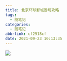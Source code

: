 ```yaml
---
title: 北京环球影城游玩攻略
tags:
  - 随笔记
categories:
  - 随笔记
abbrlink: cf2918cf
date: 2021-09-23 10:13:35
---
```


![](https://s3.bmp.ovh/imgs/2021/09/0ebc0f368298bf55.jpeg)

